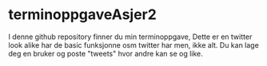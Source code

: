# terminoppgaveAsjer2

I denne github repository finner du min terminoppgave, Dette er en twitter look alike har de basic funksjonne osm twitter har men, ikke alt. Du kan lage deg en bruker og poste "tweets" hvor andre kan se og like.
